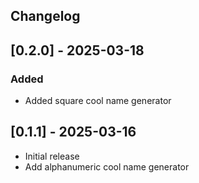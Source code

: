 ## Changelog

## [0.2.0] - 2025-03-18
### Added
- Added square cool name generator

## [0.1.1] - 2025-03-16

- Initial release
- Add alphanumeric cool name generator
